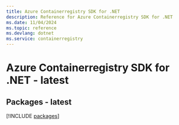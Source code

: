 ```yaml
---
title: Azure Containerregistry SDK for .NET
description: Reference for Azure Containerregistry SDK for .NET
ms.date: 11/04/2024
ms.topic: reference
ms.devlang: dotnet
ms.service: containerregistry
---
```

# Azure Containerregistry SDK for .NET - latest
## Packages - latest
[!INCLUDE [packages](containerregistry-index.md)]